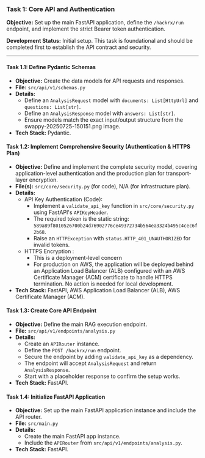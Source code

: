 ### Task 1: Core API and Authentication

**Objective:** Set up the main FastAPI application, define the `/hackrx/run` endpoint, and implement the strict Bearer token authentication.

**Development Status:** Initial setup. This task is foundational and should be completed first to establish the API contract and security.

---

#### Task 1.1: Define Pydantic Schemas

* **Objective:** Create the data models for API requests and responses.
* **File:** `src/api/v1/schemas.py`
* **Details:**
  * Define an `AnalysisRequest` model with `documents: List[HttpUrl]` and `questions: List[str]`.
  * Define an `AnalysisResponse` model with `answers: List[str]`.
  * Ensure models match the exact input/output structure from the swappy-20250725-150151.png image.
* **Tech Stack:** Pydantic.

#### Task 1.2: Implement Comprehensive Security (Authentication & HTTPS Plan)

* **Objective:** Define and implement the complete security model, covering application-level authentication and the production plan for transport-layer encryption.
* **File(s):** `src/core/security.py` (for code), N/A (for infrastructure plan).
* **Details:**
  * API Key Authentication (Code):
    * Implement a `validate_api_key` function in `src/core/security.py` using FastAPI's `APIKeyHeader`.
    * The required token is the static string: `589a89f8010526700b24d76902776ce49372734b564ea3324b495c4cec6f2b68`.
    * Raise an `HTTPException` with `status.HTTP_401_UNAUTHORIZED` for invalid tokens.
  * HTTPS Encryption :
    * This is a deployment-level concern
    * For production on AWS, the application will be deployed behind an Application Load Balancer (ALB) configured with an AWS Certificate Manager (ACM) certificate to handle HTTPS termination. No action is needed for local development.
* **Tech Stack:** FastAPI, AWS Application Load Balancer (ALB), AWS Certificate Manager (ACM).

#### Task 1.3: Create Core API Endpoint

* **Objective:** Define the main RAG execution endpoint.
* **File:** `src/api/v1/endpoints/analysis.py`
* **Details:**
  * Create an `APIRouter` instance.
  * Define the `POST /hackrx/run` endpoint.
  * Secure the endpoint by adding `validate_api_key` as a dependency.
  * The endpoint will accept `AnalysisRequest` and return `AnalysisResponse`.
  * Start with a placeholder response to confirm the setup works.
* **Tech Stack:** FastAPI.

#### Task 1.4: Initialize FastAPI Application

* **Objective:** Set up the main FastAPI application instance and include the API router.
* **File:** `src/main.py`
* **Details:**
  * Create the main FastAPI app instance.
  * Include the `APIRouter` from `src/api/v1/endpoints/analysis.py`.
* **Tech Stack:** FastAPI.
